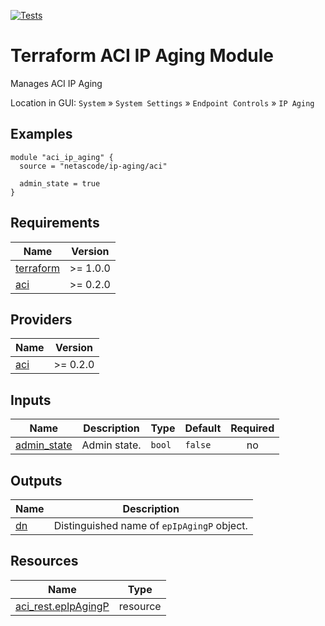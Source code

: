 <!-- BEGIN_TF_DOCS -->
[![Tests](https://github.com/netascode/terraform-aci-ip-aging/actions/workflows/test.yml/badge.svg)](https://github.com/netascode/terraform-aci-ip-aging/actions/workflows/test.yml)

# Terraform ACI IP Aging Module

Manages ACI IP Aging

Location in GUI:
`System` » `System Settings` » `Endpoint Controls` » `IP Aging`

## Examples

```hcl
module "aci_ip_aging" {
  source = "netascode/ip-aging/aci"

  admin_state = true
}

```

## Requirements

| Name | Version |
|------|---------|
| <a name="requirement_terraform"></a> [terraform](#requirement\_terraform) | >= 1.0.0 |
| <a name="requirement_aci"></a> [aci](#requirement\_aci) | >= 0.2.0 |

## Providers

| Name | Version |
|------|---------|
| <a name="provider_aci"></a> [aci](#provider\_aci) | >= 0.2.0 |

## Inputs

| Name | Description | Type | Default | Required |
|------|-------------|------|---------|:--------:|
| <a name="input_admin_state"></a> [admin\_state](#input\_admin\_state) | Admin state. | `bool` | `false` | no |

## Outputs

| Name | Description |
|------|-------------|
| <a name="output_dn"></a> [dn](#output\_dn) | Distinguished name of `epIpAgingP` object. |

## Resources

| Name | Type |
|------|------|
| [aci_rest.epIpAgingP](https://registry.terraform.io/providers/netascode/aci/latest/docs/resources/rest) | resource |
<!-- END_TF_DOCS -->